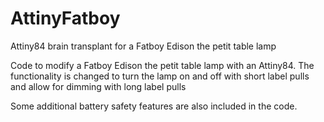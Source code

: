# AttinyFatboy
Attiny84 brain transplant for a Fatboy Edison the petit table lamp

Code to modify a Fatboy Edison the petit table lamp with an Attiny84.
The functionality is changed to turn the lamp on and off with short label pulls and allow for dimming with long label pulls

Some additional battery safety features are also included in the code.
